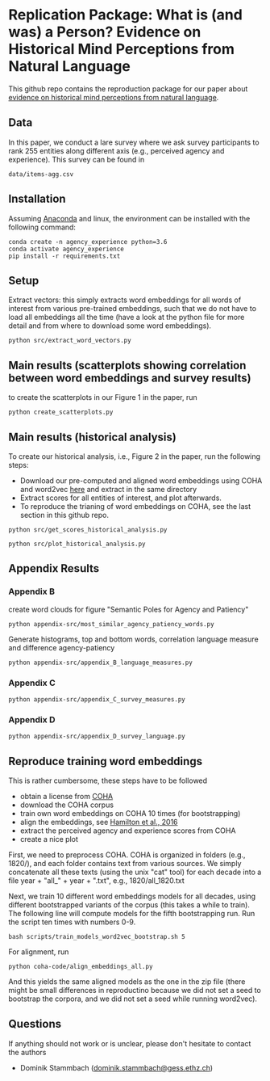 # Replication Package: What is (and was) a Person? Evidence on Historical Mind Perceptions from Natural Language

This github repo contains the reproduction package for our paper about [evidence on historical mind perceptions from natural language](https://papers.ssrn.com/sol3/papers.cfm?abstract_id=3959847).  

## Data

In this paper, we conduct a lare survey where we ask survey participants to rank 255 entities along different axis (e.g., perceived agency and experience). This survey can be found in 

```shell
data/items-agg.csv
```

## Installation

Assuming [Anaconda](https://docs.anaconda.com/anaconda/install/) and linux, the environment can be installed with the following command:
```shell
conda create -n agency_experience python=3.6
conda activate agency_experience
pip install -r requirements.txt
```

## Setup

Extract vectors: this simply extracts word embeddings for all words of interest from various pre-trained embeddings, such that we do not have to load all embeddings all the time (have a look at the python file for more detail and from where to download some word embeddings).

```shell
python src/extract_word_vectors.py
```

## Main results (scatterplots showing correlation between word embeddings and survey results)

to create the scatterplots in our Figure 1 in the paper, run 

```shell
python create_scatterplots.py
```

## Main results (historical analysis)

To create our historical analysis, i.e., Figure 2 in the paper, run the following steps:

- Download our pre-computed and aligned word embeddings using COHA and word2vec [here](https://www.dropbox.com/s/7eaiwxhq6017g24/aligned_historical_word2vec_models.zip?dl=0) and extract in the same directory
- Extract scores for all entities of interest, and plot afterwards.
- To reproduce the trianing of word embeddings on COHA, see the last section in this github repo.

```shell
python src/get_scores_historical_analysis.py
```

```shell
python src/plot_historical_analysis.py
```

## Appendix Results

### Appendix B
create word clouds for figure "Semantic Poles for Agency and Patiency"

```shell
python appendix-src/most_similar_agency_patiency_words.py 
```

Generate histograms, top and bottom words, correlation language measure and difference agency-patiency

```shell
python appendix-src/appendix_B_language_measures.py
```
### Appendix C
```shell
python appendix-src/appendix_C_survey_measures.py
```

### Appendix D

```shell
python appendix-src/appendix_D_survey_language.py
```

## Reproduce training word embeddings

This is rather cumbersome, these steps have to be followed

- obtain a license from [COHA](https://www.english-corpora.org/coha/)
- download the COHA corpus
- train own word embeddings on COHA 10 times (for bootstrapping)
- align the embeddings, see [Hamilton et al., 2016](https://aclanthology.org/P16-1141/)
- extract the perceived agency and experience scores from COHA
- create a nice plot

First, we need to preprocess COHA. COHA is organized in folders (e.g., 1820/), and each folder contains text from various sources. We simply concatenate all these texts (using the unix "cat" tool) for each decade into a file year + "all_" + year + ".txt", e.g., 1820/all_1820.txt 

Next, we train 10 different word embeddings models for all decades, using different bootstrapped variants of the corpus (this takes a while to train). The following line will compute models for the fifth bootstrapping run. Run the script ten times with numbers 0-9.

```shell
bash scripts/train_models_word2vec_bootstrap.sh 5
```

For alignment, run

```shell
python coha-code/align_embeddings_all.py
```

And this yields the same aligned models as the one in the zip file (there might be small differences in reproductino because we did not set a seed to bootstrap the corpora, and we did not set a seed while running word2vec).

## Questions
If anything should not work or is unclear, please don't hesitate to contact the authors

* Dominik Stammbach (dominik.stammbach@gess.ethz.ch)

